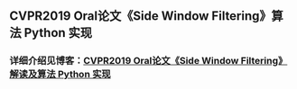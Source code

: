 ## CVPR2019 Oral论文《Side Window Filtering》算法 Python 实现

### 详细介绍见博客：[CVPR2019 Oral论文《Side Window Filtering》解读及算法 Python 实现](https://blog.csdn.net/qq_41658212/article/details/107164409)

